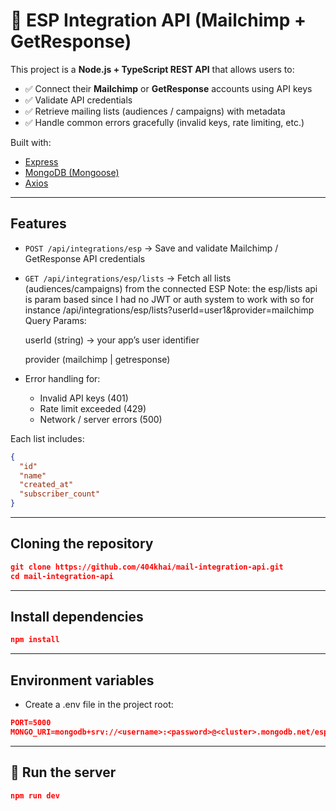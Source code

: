 # 📧 ESP Integration API (Mailchimp + GetResponse)

This project is a **Node.js + TypeScript REST API** that allows users to:

- ✅ Connect their **Mailchimp** or **GetResponse** accounts using API keys  
- ✅ Validate API credentials  
- ✅ Retrieve mailing lists (audiences / campaigns) with metadata  
- ✅ Handle common errors gracefully (invalid keys, rate limiting, etc.)

Built with:
- [Express](https://expressjs.com/)  
- [MongoDB (Mongoose)](https://mongoosejs.com/)  
- [Axios](https://axios-http.com/)  

---

## Features
- `POST /api/integrations/esp` → Save and validate Mailchimp / GetResponse API credentials  
- `GET /api/integrations/esp/lists` → Fetch all lists (audiences/campaigns) from the connected ESP
Note: the esp/lists api is param based since I had no JWT or auth system to work with so for instance
            /api/integrations/esp/lists?userId=user1&provider=mailchimp
  Query Params:

    userId (string) → your app’s user identifier

    provider (mailchimp | getresponse)
    
- Error handling for:
  - Invalid API keys (401)  
  - Rate limit exceeded (429)  
  - Network / server errors (500)  

Each list includes:
```json
{
  "id"
  "name"
  "created_at"
  "subscriber_count"
}

```
---

## Cloning the repository
```json
git clone https://github.com/404khai/mail-integration-api.git
cd mail-integration-api

```
---

## Install dependencies
```json
npm install

```
---

## Environment variables
- Create a .env file in the project root:
```json
PORT=5000
MONGO_URI=mongodb+srv://<username>:<password>@<cluster>.mongodb.net/espIntegration?retryWrites=true&w=majority


```
---

## 🚀 Run the server
```json
npm run dev
